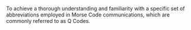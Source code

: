 To achieve a thorough understanding and familiarity with a specific set of abbreviations employed in Morse Code communications, which are commonly referred to as Q Codes.
